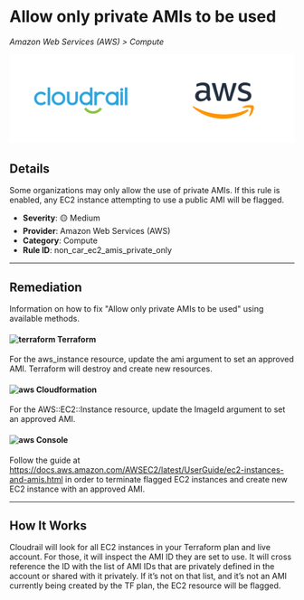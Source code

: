 # Allow only private AMIs to be used

*Amazon Web Services (AWS) > Compute*

![Cloudrail and Amazon Web Services (AWS) logos](../images/cloudrail_aws.png)

## Details
Some organizations may only allow the use of private AMIs. If this rule is enabled, any EC2 instance attempting to use a public AMI will be flagged.

- **Severity**: 🟡 Medium
- **Provider**: Amazon Web Services (AWS)
- **Category**: Compute
- **Rule ID**: non_car_ec2_amis_private_only

---

## Remediation
Information on how to fix "Allow only private AMIs to be used" using available methods.


####  <img src="../_media/emojis/terraform.png" alt="terraform" width="20"/>  Terraform
For the aws_instance resource, update the ami argument to set an approved AMI. Terraform will destroy and create new resources.








#### <img src="../_media/emojis/aws.png" alt="aws" width="20"/> Cloudformation
For the AWS::EC2::Instance resource, update the ImageId argument to set an approved AMI.



####  <img src="../_media/emojis/aws.png" alt="aws" width="20"/> Console
Follow the guide at <https://docs.aws.amazon.com/AWSEC2/latest/UserGuide/ec2-instances-and-amis.html> in order to terminate flagged EC2 instances and create new EC2 instance with an approved AMI.




---

## How It Works
Cloudrail will look for all EC2 instances in your Terraform plan and live account. For those, it will inspect the AMI ID they are set to use. It will cross reference the ID with the list of AMI IDs that are privately defined in the account or shared with it privately. If it’s not on that list, and it’s not an AMI currently being created by the TF plan, the EC2 resource will be flagged.